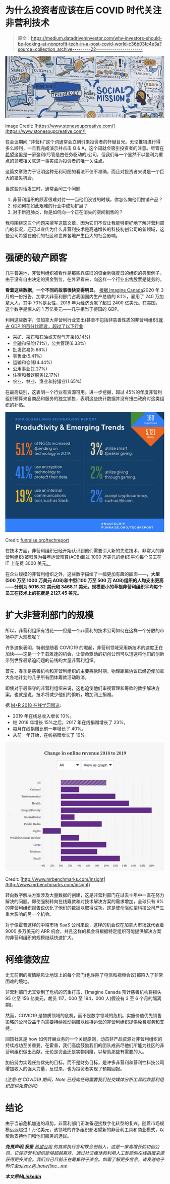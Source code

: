 # 为什么投资者应该在后 COVID 时代关注非营利技术

> 原文：<https://medium.datadriveninvestor.com/why-investors-should-be-looking-at-nonprofit-tech-in-a-post-covid-world-c36b03fc4e3a?source=collection_archive---------22----------------------->

![](img/a42456ef98b1619d6b22d01e5852031a.png)

Image Credit: [https://www.stonesoupcreative.com/](https://www.stonesoupcreative.com/)

在会议期间,“非营利”这个词通常会立刻引来投资者的怀疑目光。无论推销进行得多么顺利，一旦我完成演示并点击 Q & A，这个词就会吸引投资者的注意。尽管在[希望](https://www.hopefulinc.me/)这里是一家盈利(尽管是由任务驱动的)公司，但我们与一个显然不以盈利为重点的领域相关联这一事实成为投资者的唯一关注点。

这篇文章致力于证明这种无利可图的看法不仅不准确，而且对投资者来说是一个巨大的错失机会。

当这些对话发生时，通常会问三个问题:

1.  非营利组织的顾客很难对付——当他们没钱的时候，你怎么向他们推销产品？
2.  你如何在如此艰难的行业中成功扩展？
3.  对于新冠肺炎，你是如何向一个正在消失的空间销售的？

我将围绕这三个问题来撰写这篇文章，因为它们不仅让我能够更好地了解非营利部门的状况，还可以宣传为什么非营利技术是高速增长的科技初创公司的新领域，这些公司希望在他们的社区和世界各地产生巨大的社会影响。

# 强硬的破产顾客

几乎普遍地，非营利组织被看作是那些靠陈旧的资金勉强度日的组织的典型例子。由于没有自由决定的资金到位，在外界看来，向这样一个行业出售股票是徒劳的。

**看着这些数据，一个不同的故事很快变得明显。** [根据 Imagine Canada](https://www.imaginecanada.ca/en/360/covid-19-threatens-devastate-canadas-charities)2020 年 3 月的一份报告，加拿大非营利部门占我国国内生产总值的 8.1%，雇用了 240 万加拿大人，其中 70%是女性，2018 年为经济贡献了超过 2400 亿美元。在美国，这个数字是惊人的 1 万亿美元——几乎相当于德国的 GDP。

利用这些数字，仅加拿大非营利行业支出(甚至不包括非慈善性质的非营利组织)[就占 GDP 的百分比而言，超过了以下行业](https://www.canadiancharitylaw.ca/blog/key_statistics_on_canadas_charity_and_non_profit_sector/):

*   采矿、采石和石油或天然气开采(8.14%)
*   金融和保险(7.1%)，公共管理(6.33%)
*   批发贸易(5.66%)
*   零售业(5.41%)
*   运输和仓储(4.44%)
*   公用事业(2.27%)
*   住宿和餐饮服务(2.17%)
*   农业、林业、渔业和狩猎业(1.65%)

在最高级别，这表明一个行业有资源可用。进一步挖掘，超过 45%的年度非营利组织预算来自商品和服务的独立销售，表明这些统计数据并没有扭曲政府对这类组织的补贴。

![](img/c4660700d3c4db8c050cfbb9b063df64.png)

Credit: [funraise.org/techreport](http://funraise.org/techreport)

在技术方面，非营利组织已经开始认识到他们需要引入新的先进技术，非常大的非营利组织(被归类为每年运营预算(AOB)超过 1000 万美元的组织)平均每个员工在 IT 上花费 3000 美元[。](https://biztechmagazine.com/article/2017/06/most-nonprofits-are-investing-more-software-hardware-study-shows)

在企业规模的非营利组织之外，这些数字描绘了一幅更加有趣的画面——**，大型(500 万至 1000 万美元 AOB)和中型(100 万至 500 万 AOB)组织的人均支出更高——分别为 5016.32 美元和 3468.11 美元。规模更小的草根非营利组织平均每个员工在技术上的花费是 2127.45 美元。**

# 扩大非营利部门的规模

所以，非营利组织有钱花——但是一个非营利的技术公司如何在这样一个分散的市场中扩大规模呢？

许多迹象表明，特别是随着 COVID19 的崛起，非营利领域采用新技术的速度正在加快——这是一个千载难逢的机会，让使命驱动的初创公司可以迅速将他们的创新带到世界最紧迫问题的前线的大量非营利组织。

首先，春季是慈善机构和非营利组织的主要筹款时期，物理距离协议已经迫使加拿大各地计划的几乎所有团体筹款活动取消。

即使对于最保守的非营利组织来说，这也迫使他们审视管理和筹款的数字解决方案。也就是说，技术将减少他们的偷听，增加网上捐赠。

据 [M+R 2018 在线学习赠送](https://www.mrbenchmarks.com/insight):

*   2019 年在线总收入增长 10%。
*   继 2016 年增长 15%之后，2017 年在线捐赠增长了 23%。
*   每月在线捐赠比前一年增长了 40%。
*   从前一年开始，在线捐赠增长了 19%。

![](img/6338186709b22dedaac76f26553bd837.png)

Credit: [http://www.mrbenchmarks.com/insight](http://www.mrbenchmarks.com/insight)

转向数字解决方案涉及大量数据的创建，这是非营利部门在过去十年中一直在努力解决的问题。即使强制转向在线筹款和对技术解决方案的需求增加，全球只有 6%的非营利组织报告说优化了他们的数据以取得成功，这是使命驱动型科技公司产生重大影响的另一个机会。

对于像霍普这样的中端市场 SaaS 公司来说，这样的机会仅在加拿大市场就代表着 9000 多万美元的 ARR 机会，并且这样的机会将根据特定组织可能提供解决方案的非营利组织的规模继续快速扩大。

# 柯维德效应

史无前例的疫情飓风让地球上的每个部门(也许除了电信和视频会议)都陷入了非常困难的境地。

非营利部门尤其受到了危机的沉重打击，【Imagine Canada 预计慈善机构将损失 95 亿至 156 亿美元，裁员 117，000 至 194，000 人(假设有 3 至 6 个月的隔离期)。

然而，COVID19 是物质领域的危机，而不是数字领域的危机。实施价值优先销售策略的公司受益于向需要持续推动捐赠以维持运营的非营利组织提供免费服务和支持。

回馈社区是 how 如何开展业务的一个关键原则，动员非产品资源对非营利组织的持续成功至关重要。在霍普，我们高度鼓励我们的团队成员尽他们所能为社区的非营利组织做出贡献，无论是资金还是实物捐赠，以帮助那些有需要的人。

加倍努力实现任务优先的目标，而不是财务目标，是许多非营利和营利性科技公司增加收入的强大力量，反过来，也为投资者实现了预期回报。

*(注意:在 COVID19 期间，Note 已经向任何需要我们社交媒体分析工具的非营利组织提供免费访问)*

# 结论

由于当前危机加速的趋势，非营利部门正准备迎接数字化转型的复兴。随着市场规模远远超过 1 万亿美元，该领域的许多组织都渴望新的非营利工具和商业模式，以帮助支持他们和他们服务的选民。

***免责声明:我是*** [*希望公司*](https://www.hopefulinc.me/) *的首席执行官和联合创始人，这是一家高增长的初创公司，它使非营利组织能够超越喜欢，通过社交媒体和利用人工智能的在线捐赠来源获得更多资金。我们自己目前正在筹集种子资金。如需了解更多信息，请发送电子邮件至*[*ajivov @ hopeflinc . me*](http://ajivo@hopefulinc.me/)

***本文原帖***[***LinkedIn***](https://www.linkedin.com/pulse/why-investors-should-looking-nonprofit-tech-post-covid-jivov)